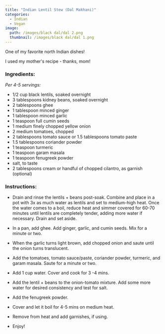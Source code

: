 ```yaml
---
title: "Indian Lentil Stew (Dal Makhani)"
categories:
  - Indian
  - Vegan
image:
  path: /images/black dal/dal 2.png
  thumbnail: /images/black dal/dal 1.png
---
```


One of my favorite north Indian dishes!

I used my mother's recipe - thanks, mom!

### Ingredients:

_Per 4-5 servings:_

* 1/2 cup black lentils, soaked overnight
* 3 tablespoons kidney beans, soaked overnight
* 2 tablespoons ghee
* 1 tablespoon minced ginger
* 1 tablespoon minced garlic
* 1 teaspoon full cumin seeds
* 1 medium finely chopped yellow onion
* 2 medium tomatoes, chopped
* 2 tablespoons tomato sauce or 1.5 tablespoons tomato paste
* 1.5 tablespoons coriander powder
* 1 teaspoon turmeric
* 1 teaspoon garam masala
* 1 teaspoon fenugreek powder
* salt, to taste
* 2 tablespoons cream or handful of chopped cilantro, as garnish (optional)




### Instructions:

* Drain and rinse the lentils + beans post-soak. Combine and place in a pot with 3x as much water as lentils and set to medium-high heat. Once the water comes to a boil, reduce heat and simmer covered for 60-70 minutes until lentils are completely tender, adding more water if necessary. Drain and set aside.

* In a pan, add ghee. Add ginger, garlic, and cumin seeds. Mix for a minute or two.

* When the garlic turns light brown, add chopped onion and saute until the onion turns translucent. 

* Add the tomatoes, tomato sauce/paste, coriander powder, turmeric, and garam masala. Saute for a minute or two. 

* Add 1 cup water. Cover and cook for 3 -4 mins. 

* Add the lentil + beans to the onion-tomato mixture. Add some more water for desired consistency and test for salt. 

* Add the fenugreek powder. 

* Cover and let it boil for 4-5 mins on medium heat. 

* Remove from heat and add garnishes, if using. 

* Enjoy!
